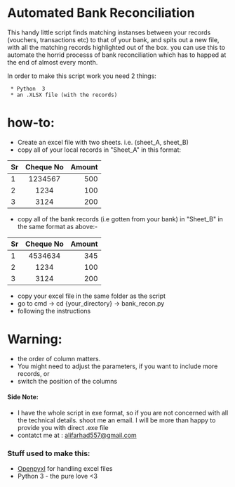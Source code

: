 # Automated Bank Reconciliation
This handy little script finds matching instanses between your records (vouchers, transactions etc) to that of your bank, and spits out a new file, with all the matching records highlighted out of the box. you can use this to automate the horrid processs of bank reconciliation which has to happed at the end of almost every month.

In order to make this script work you need 2 things:
```
 * Python  3
 * an .XLSX file (with the records)
 ```
# how-to:
* Create an excel file with two sheets. i.e. (sheet_A, sheet_B)
* copy all of your local records in "Sheet_A" in this format:

| Sr| Cheque No         | Amount  |
| ------------- |:-------------:| -----:|
|   1       | 1234567			 | 500 |
|   2       | 1234      |   100 |
| 	3       | 3124      |    200 |
* copy all of the bank records (i.e gotten from your bank) in "Sheet_B" in the same format as above:-

| Sr        | Cheque No         | Amount  |
| ------------- |:-------------:| -----:|
|   1       | 4534634		 | 345 |
|   2       | 1234      |   100 |
| 	3       | 3124      |    200 |

* copy your excel file in the same folder as the script
* go to cmd -> cd {your_directory} -> bank_recon.py
* following the instructions

# Warning:
* the order of column matters. 
* You might need to adjust the parameters, if you want to include more records, or
* switch the position of the columns

#### Side Note:
* I have the whole script in exe format, so if you are not concerned with all the
 technical details. shoot me an email. I will be more than happy to provide you with direct .exe file 
* contatct me at : alifarhad557@gmail.com



### Stuff used to make this:
 * [Openpyxl](http://openpyxl.readthedocs.io/en/default/index.html) for handling excel files
 * Python 3 - the pure love <3 
